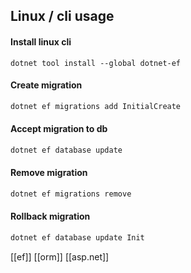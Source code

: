 ## Linux / cli usage
#### Install linux cli
```shell
dotnet tool install --global dotnet-ef
```
#### Create migration
```bash
dotnet ef migrations add InitialCreate
```

#### Accept migration to db
```bash
dotnet ef database update
```

#### Remove migration
```bash
dotnet ef migrations remove
```

#### Rollback migration
```bash
dotnet ef database update Init
```

[[ef]]
[[orm]]
[[asp.net]]
